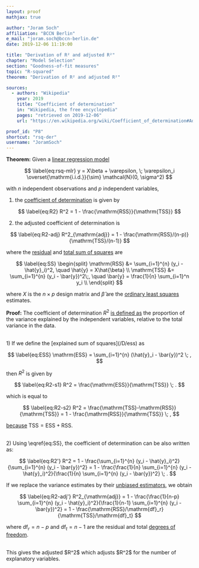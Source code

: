 ```yaml
---
layout: proof
mathjax: true

author: "Joram Soch"
affiliation: "BCCN Berlin"
e_mail: "joram.soch@bccn-berlin.de"
date: 2019-12-06 11:19:00

title: "Derivation of R² and adjusted R²"
chapter: "Model Selection"
section: "Goodness-of-fit measures"
topic: "R-squared"
theorem: "Derivation of R² and adjusted R²"

sources:
  - authors: "Wikipedia"
    year: 2019
    title: "Coefficient of determination"
    in: "Wikipedia, the free encyclopedia"
    pages: "retrieved on 2019-12-06"
    url: "https://en.wikipedia.org/wiki/Coefficient_of_determination#Adjusted_R2"

proof_id: "P8"
shortcut: "rsq-der"
username: "JoramSoch"
---
```



**Theorem:** Given a [linear regression model](/D/mlr)

$$ \label{eq:rsq-mlr}
y = X\beta + \varepsilon, \; \varepsilon_i \overset{\mathrm{i.i.d.}}{\sim} \mathcal{N}(0, \sigma^2)
$$

with $n$ independent observations and $p$ independent variables,

1) the [coefficient of determination](/D/rsq) is given by

$$ \label{eq:R2}
R^2 = 1 - \frac{\mathrm{RSS}}{\mathrm{TSS}}
$$

2) the adjusted coefficient of determination is

$$ \label{eq:R2-adj}
R^2_{\mathrm{adj}} = 1 - \frac{\mathrm{RSS}/(n-p)}{\mathrm{TSS}/(n-1)}
$$

where the [residual](/D/rss) and [total sum of squares](/D/tss) are

$$ \label{eq:SS}
\begin{split}
\mathrm{RSS} &= \sum_{i=1}^{n} (y_i - \hat{y}_i)^2, \quad \hat{y} = X\hat{\beta} \\
\mathrm{TSS} &= \sum_{i=1}^{n} (y_i - \bar{y})^2\;, \quad \bar{y} = \frac{1}{n} \sum_{i=1}^n y_i \\
\end{split}
$$

where $X$ is the $n \times p$ design matrix and $\hat{\beta}$ are the [ordinary least squares](/P/mlr-ols) estimates.


**Proof:** The coefficient of determination $R^2$ [is defined as](/D/rsq) the proportion of the variance explained by the independent variables, relative to the total variance in the data.

<br>
1) If we define the [explained sum of squares](/D/ess) as

$$ \label{eq:ESS}
\mathrm{ESS} = \sum_{i=1}^{n} (\hat{y}_i - \bar{y})^2 \; ,
$$

then $R^2$ is given by

$$ \label{eq:R2-s1}
R^2 = \frac{\mathrm{ESS}}{\mathrm{TSS}} \; .
$$

which is equal to

$$ \label{eq:R2-s2}
R^2 = \frac{\mathrm{TSS}-\mathrm{RSS}}{\mathrm{TSS}} = 1 - \frac{\mathrm{RSS}}{\mathrm{TSS}} \; ,
$$

[because](/P/mlr-pss) $\mathrm{TSS} = \mathrm{ESS} + \mathrm{RSS}$.

<br>
2) Using \eqref{eq:SS}, the coefficient of determination can be also written as:

$$ \label{eq:R2'}
R^2 = 1 - \frac{\sum_{i=1}^{n} (y_i - \hat{y}_i)^2}{\sum_{i=1}^{n} (y_i - \bar{y})^2} = 1 - \frac{\frac{1}{n} \sum_{i=1}^{n} (y_i - \hat{y}_i)^2}{\frac{1}{n} \sum_{i=1}^{n} (y_i - \bar{y})^2} \; .
$$

If we replace the variance estimates by their [unbiased estimators](/P/resvar-unb), we obtain

$$ \label{eq:R2-adj'}
R^2_{\mathrm{adj}} = 1 - \frac{\frac{1}{n-p} \sum_{i=1}^{n} (y_i - \hat{y}_i)^2}{\frac{1}{n-1} \sum_{i=1}^{n} (y_i - \bar{y})^2} = 1 - \frac{\mathrm{RSS}/\mathrm{df}_r}{\mathrm{TSS}/\mathrm{df}_t}
$$

where $\mathrm{df}_r = n-p$ and $\mathrm{df}_t = n-1$ are the residual and total [degrees of freedom](/D/dof).

<br>
This gives the adjusted $R^2$ which adjusts $R^2$ for the number of explanatory variables.